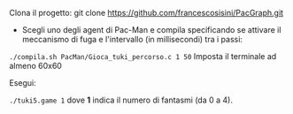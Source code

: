 Clona il progetto:
    git clone https://github.com/francescosisini/PacGraph.git

- Scegli uno degli agent di Pac-Man e compila specificando se attivare il meccanismo di fuga e l'intervallo (in millisecondi) tra i passi:

``
    ./compila.sh PacMan/Gioca_tuki_percorso.c 1 50
``
Imposta il terminale ad almeno 60x60

Esegui:

``
    ./tuki5.game 1
``
dove **1** indica il numero di fantasmi (da 0 a 4).
